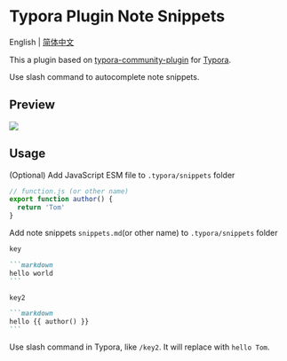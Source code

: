 # Typora Plugin Note Snippets

English | [简体中文](https://github.com/typora-community-plugin/typora-plugin-note-snippets/blob/main/README.zh-CN.md)

This a plugin based on [typora-community-plugin](https://github.com/typora-community-plugin/typora-community-plugin) for [Typora](https://typora.io).

Use slash command to autocomplete note snippets.

## Preview

![](https://fastly.jsdelivr.net/gh/typora-community-plugin/typora-plugin-note-snippets@main/docs/assets/base.jpg)

## Usage

(Optional) Add JavaScript ESM file to `.typora/snippets` folder

```js
// function.js (or other name)
export function author() {
  return 'Tom'
}
```

Add note snippets `snippets.md`(or other name) to `.typora/snippets` folder

````markdown
key

```markdown
hello world
```

key2

```markdown
hello {{ author() }}
```
````

Use slash command in Typora, like `/key2`. It will replace with `hello Tom`.

